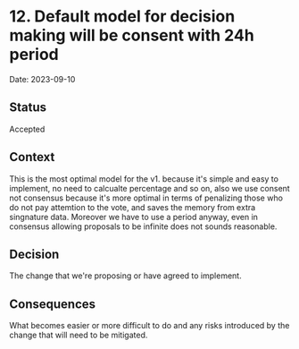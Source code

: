 # 12. Default model for decision making will be consent with 24h period

Date: 2023-09-10

## Status

Accepted

## Context

This is the most optimal model for the v1. because it's simple and easy to implement, no need to calcualte percentage and so on, also we use consent not consensus because it's more optimal in terms of penalizing those who do not pay attemtion to the vote, and saves the memory from extra singnature data. Moreover we have to use a period anyway, even in consensus allowing proposals to be infinite does not sounds reasonable.

## Decision

The change that we're proposing or have agreed to implement.

## Consequences

What becomes easier or more difficult to do and any risks introduced by the change that will need to be mitigated.
